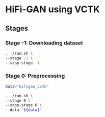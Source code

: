 # HiFi-GAN using VCTK

## Stages

### Stage -1: Downloading dataset

```sh
. ./run.sh \
--stage -1 \
--stop-stage -1
```

### Stage 0: Preprocessing

```sh
data="hifigan_vctk"

. ./run.sh \
--stage 0 \
--stop-stage 0 \
--data "${data}"
```
